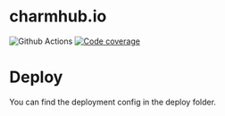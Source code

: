 # charmhub.io

![Github Actions](https://github.com/canonical-web-and-design/charmhub.io/workflows/PR%20checks/badge.svg) [![Code coverage](https://codecov.io/gh/canonical-web-and-design/charmhub.io/branch/master/graph/badge.svg)](https://codecov.io/gh/canonical-web-and-design/charmhub.io)

# Deploy
You can find the deployment config in the deploy folder.
